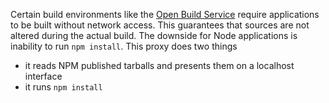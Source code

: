 
Certain build environments like the [Open Build Service](https://build.opensuse.org/) require applications to be built without network access. This guarantees that sources are not altered during the actual build. The downside for Node applications is inability to run `npm install`. This proxy does two things

* it reads NPM published tarballs and presents them on a localhost interface
* it runs `npm install`

